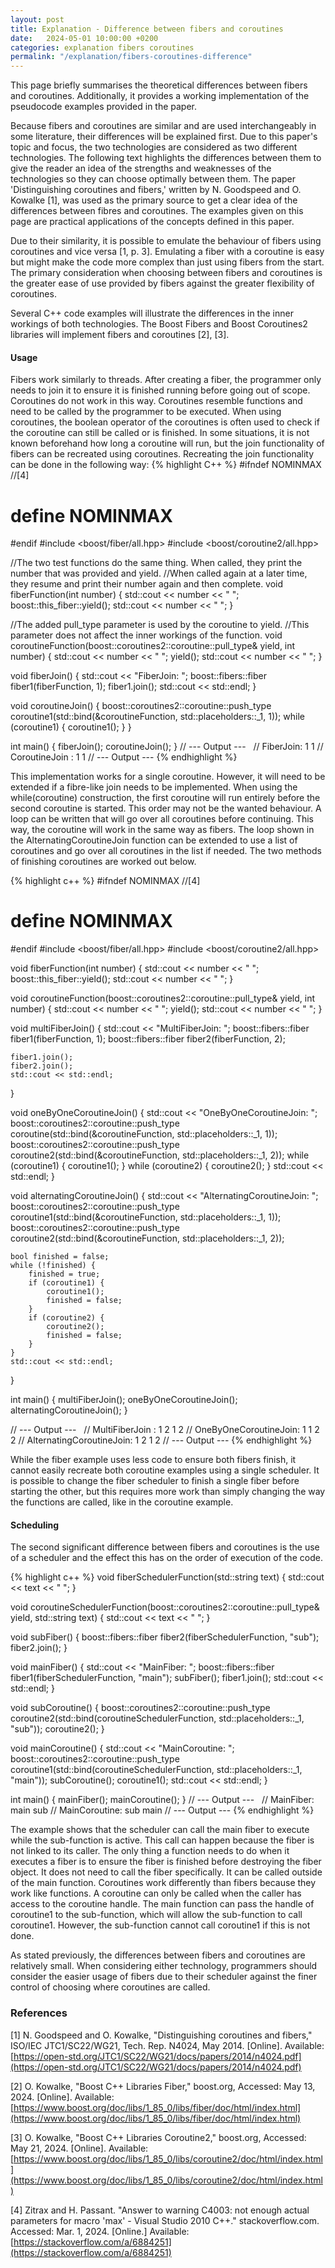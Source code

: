 ```yaml
---
layout: post
title: Explanation - Difference between fibers and coroutines
date:   2024-05-01 10:00:00 +0200
categories: explanation fibers coroutines
permalink: "/explanation/fibers-coroutines-difference"
---
```

This page briefly summarises the theoretical differences between fibers and coroutines. Additionally, it provides a working implementation of the pseudocode examples provided in the paper.



Because fibers and coroutines are similar and are used interchangeably in some literature, their differences will be explained first.
Due to this paper's topic and focus, the two technologies are considered as two different technologies.
The following text highlights the differences between them to give the reader an idea of the strengths and weaknesses of the technologies so they can choose optimally between them.
The paper 'Distinguishing coroutines and fibers,' written by N. Goodspeed and O. Kowalke \[1\], was used as the primary source to get a clear idea of the differences between fibres and coroutines.
The examples given on this page are practical applications of the concepts defined in this paper.

Due to their similarity, it is possible to emulate the behaviour of fibers using coroutines and vice versa \[1, p. 3\].
Emulating a fiber with a coroutine is easy but might make the code more complex than just using fibers from the start.
The primary consideration when choosing between fibers and coroutines is the greater ease of use provided by fibers against the greater flexibility of coroutines.

Several C++ code examples will illustrate the differences in the inner workings of both technologies.
The Boost Fibers and Boost Coroutines2 libraries will implement fibers and coroutines [2], [3].


#### Usage
Fibers work similarly to threads. After creating a fiber, the programmer only needs to join it to ensure it is finished running before going out of scope.
Coroutines do not work in this way.
Coroutines resemble functions and need to be called by the programmer to be executed.
When using coroutines, the boolean operator of the coroutines is often used to check if the coroutine can still be called or is finished.
In some situations, it is not known beforehand how long a coroutine will run, but the join functionality of fibers can be recreated using coroutines.
Recreating the join functionality can be done in the following way: 
{% highlight C++ %}
#ifndef NOMINMAX //[4]
# define NOMINMAX
#endif
#include <boost/fiber/all.hpp>
#include <boost/coroutine2/all.hpp>

//The two test functions do the same thing. When called, they print the number that was provided and yield.
//When called again at a later time, they resume and print their number again and then complete.
void fiberFunction(int number) {
    std::cout << number << " ";
    boost::this_fiber::yield();
    std::cout << number << " ";
}

//The added pull_type parameter is used by the coroutine to yield.
//This parameter does not affect the inner workings of the function.
void coroutineFunction(boost::coroutines2::coroutine<void>::pull_type& yield, int number) {
    std::cout << number << " ";
    yield();
    std::cout << number << " ";
}

void fiberJoin() {
    std::cout << "FiberJoin: ";
    boost::fibers::fiber fiber1(fiberFunction, 1);
    fiber1.join();
    std::cout << std::endl;
}

void coroutineJoin() {
    boost::coroutines2::coroutine<void>::push_type coroutine1(std::bind(&coroutineFunction, std::placeholders::_1, 1));
    while (coroutine1) {
        coroutine1();
    }
}

int main() {
    fiberJoin();
    coroutineJoin();
}
// --- Output ---  
// FiberJoin: 1 1
// CoroutineJoin : 1 1
// --- Output ---
{% endhighlight %}

This implementation works for a single coroutine. However, it will need to be extended if a fibre-like join needs to be implemented.
When using the while(coroutine) construction, the first coroutine will run entirely before the second coroutine is started. This order may not be the wanted behaviour.
A loop can be written that will go over all coroutines before continuing.
This way, the coroutine will work in the same way as fibers.
The loop shown in the AlternatingCoroutineJoin function can be extended to use a list of coroutines and go over all coroutines in the list if needed.
The two methods of finishing coroutines are worked out below.

{% highlight c++ %}
#ifndef NOMINMAX //[4]
# define NOMINMAX
#endif
#include <boost/fiber/all.hpp>
#include <boost/coroutine2/all.hpp>

void fiberFunction(int number) {
    std::cout << number << " ";
    boost::this_fiber::yield();
    std::cout << number << " ";
}

void coroutineFunction(boost::coroutines2::coroutine<void>::pull_type& yield, int number) {
    std::cout << number << " ";
    yield();
    std::cout << number << " ";
}

void multiFiberJoin() {
    std::cout << "MultiFiberJoin: ";
    boost::fibers::fiber fiber1(fiberFunction, 1);
    boost::fibers::fiber fiber2(fiberFunction, 2);

    fiber1.join();
    fiber2.join();
    std::cout << std::endl;
}

void oneByOneCoroutineJoin() {
    std::cout << "OneByOneCoroutineJoin: ";
    boost::coroutines2::coroutine<void>::push_type coroutine(std::bind(&coroutineFunction, std::placeholders::_1, 1));
    boost::coroutines2::coroutine<void>::push_type coroutine2(std::bind(&coroutineFunction, std::placeholders::_1, 2));
    while (coroutine1) {
        coroutine1();
    }
    while (coroutine2) {
        coroutine2();
    }
    std::cout << std::endl;
}

void alternatingCoroutineJoin() {
    std::cout << "AlternatingCoroutineJoin: ";
    boost::coroutines2::coroutine<void>::push_type coroutine1(std::bind(&coroutineFunction, std::placeholders::_1, 1));
    boost::coroutines2::coroutine<void>::push_type coroutine2(std::bind(&coroutineFunction, std::placeholders::_1, 2));

    bool finished = false;
    while (!finished) {
        finished = true;
        if (coroutine1) { 
            coroutine1();
            finished = false;
        }
        if (coroutine2) {
            coroutine2();
            finished = false;
        }
    }
    std::cout << std::endl;
}

int main() {
    multiFiberJoin();
    oneByOneCoroutineJoin();
    alternatingCoroutineJoin();
}

// --- Output ---  
// MultiFiberJoin : 1 2 1 2
// OneByOneCoroutineJoin: 1 1 2 2
// AlternatingCoroutineJoin: 1 2 1 2
// --- Output ---
{% endhighlight %}

While the fiber example uses less code to ensure both fibers finish, it cannot easily recreate both coroutine examples using a single scheduler. 
It is possible to change the fiber scheduler to finish a single fiber before starting the other, but this requires more work than simply changing the way the functions are called, like in the coroutine example.

#### Scheduling
The second significant difference between fibers and coroutines is the use of a scheduler and the effect this has on the order of execution of the code.

{% highlight c++ %}
void fiberSchedulerFunction(std::string text) {
    std::cout << text << " ";
}

void coroutineSchedulerFunction(boost::coroutines2::coroutine<void>::pull_type& yield, std::string text) {
    std::cout << text << " ";
}

void subFiber() {
    boost::fibers::fiber fiber2(fiberSchedulerFunction, "sub");
    fiber2.join();
}

void mainFiber() {
    std::cout << "MainFiber: ";
    boost::fibers::fiber fiber1(fiberSchedulerFunction, "main");
    subFiber();
    fiber1.join();
    std::cout << std::endl;
}

void subCoroutine() {
 boost::coroutines2::coroutine<void>::push_type coroutine2(std::bind(coroutineSchedulerFunction, std::placeholders::_1, "sub"));
    coroutine2();
}

void mainCoroutine() {
    std::cout << "MainCoroutine: ";
    boost::coroutines2::coroutine<void>::push_type coroutine1(std::bind(coroutineSchedulerFunction, std::placeholders::_1, "main"));
    subCoroutine();
    coroutine1();
    std::cout << std::endl;
}

int main() {
    mainFiber();
    mainCoroutine();
}
// --- Output ---  
// MainFiber: main sub
// MainCoroutine: sub main
// --- Output ---
{% endhighlight %}

The example shows that the scheduler can call the main fiber to execute while the sub-function is active.
This call can happen because the fiber is not linked to its caller.
The only thing a function needs to do when it executes a fiber is to ensure the fiber is finished before destroying the fiber object.
It does not need to call the fiber specifically. It can be called outside of the main function.
Coroutines work differently than fibers because they work like functions. A coroutine can only be called when the caller has access to the coroutine handle.
The main function can pass the handle of coroutine1 to the sub-function, which will allow the sub-function to call coroutine1.
However, the sub-function cannot call coroutine1 if this is not done.

As stated previously, the differences between fibers and coroutines are relatively small.
When considering either technology, programmers should consider the easier usage of fibers due to their scheduler against the finer control of choosing where coroutines are called.

### References
[1] N. Goodspeed and O. Kowalke, "Distinguishing coroutines and fibers," ISO/IEC JTC1/SC22/WG21, Tech. Rep. N4024, May 2014. [Online]. Available: [https://open-std.org/JTC1/SC22/WG21/docs/papers/2014/n4024.pdf](https://open-std.org/JTC1/SC22/WG21/docs/papers/2014/n4024.pdf)

[2] O. Kowalke, "Boost C++ Libraries Fiber," boost.org, Accessed: May
13, 2024. [Online]. Available: [https://www.boost.org/doc/libs/1_85_0/libs/fiber/doc/html/index.html](https://www.boost.org/doc/libs/1_85_0/libs/fiber/doc/html/index.html)

[3] O. Kowalke, "Boost C++ Libraries Coroutine2," boost.org, Accessed: May
21, 2024. [Online]. Available: [https://www.boost.org/doc/libs/1_85_0/libs/coroutine2/doc/html/index.html](https://www.boost.org/doc/libs/1_85_0/libs/coroutine2/doc/html/index.html)

[4] Zitrax and H. Passant. "Answer to warning C4003: not enough actual parameters for macro 'max' - Visual Studio 2010 C++." stackoverflow.com. Accessed: Mar. 1, 2024. [Online.] Available: [https://stackoverflow.com/a/6884251](https://stackoverflow.com/a/6884251)